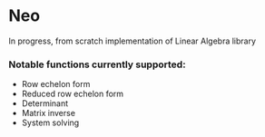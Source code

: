 # Neo
In progress, from scratch implementation of Linear Algebra library

### Notable functions currently supported:
  * Row echelon form
  * Reduced row echelon form
  * Determinant
  * Matrix inverse
  * System solving
  
